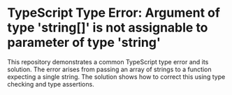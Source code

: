 # TypeScript Type Error: Argument of type 'string[]' is not assignable to parameter of type 'string'

This repository demonstrates a common TypeScript type error and its solution.  The error arises from passing an array of strings to a function expecting a single string.  The solution shows how to correct this using type checking and type assertions.